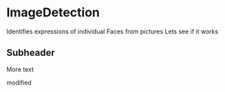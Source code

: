 # ImageDetection
Identifies expressions of individual Faces from pictures 
Lets see if it works

## Subheader

More text

modified
